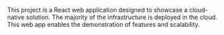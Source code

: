 This project is a React web application designed to showcase a cloud-native solution. The majority of the infrastructure is deployed in the cloud. This web app enables the demonstration of features and scalability.
